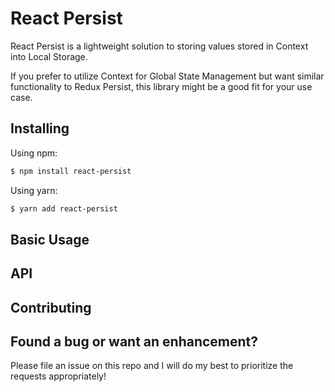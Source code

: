 # React Persist

React Persist is a lightweight solution to storing values stored in Context into Local Storage. 

If you prefer to utilize Context for Global State Management but want similar functionality to Redux Persist, this library might be a good fit for your use case.

## Installing

Using npm:

```bash
$ npm install react-persist
```

Using yarn:

```bash
$ yarn add react-persist
```

## Basic Usage



## API

## Contributing

## Found a bug or want an enhancement?

Please file an issue on this repo and I will do my best to prioritize the requests appropriately!